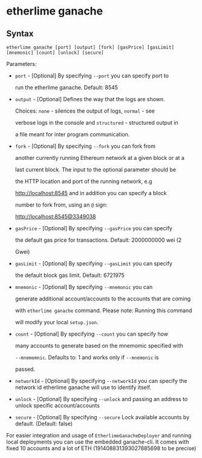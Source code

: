 # etherlime ganache

## Syntax

```text
etherlime ganache [port] [output] [fork] [gasPrice] [gasLimit] [mnemonic] [count] [unlock] [secure]
```

Parameters:

* `port` - \[Optional\] By specifying `--port` you can specify port to

  run the etherlime ganache. Default: 8545

* `output` - \[Optional\] Defines the way that the logs are shown.

  Choices: `none` - silences the output of logs, `normal` - see

  verbose logs in the console and `structured` - structured output in

  a file meant for inter program communication.

* `fork` - \[Optional\] By specifying `--fork` you can fork from

  another currently running Ethereum network at a given block or at a

  last current block. The input to the optional parameter should be

  the HTTP location and port of the running network, e.g

  [http://localhost:8545](http://localhost:8545) and in addition you can specify a block

  number to fork from, using an `@` sign:

  [http://localhost:8545@3349038](mailto:http://localhost:8545@3349038)

* `gasPrice` - \[Optional\] By specifying `--gasPrice` you can specify

  the default gas price for transactions. Default: 2000000000 wei \(2

  Gwei\)

* `gasLimit` - \[Optional\] By specifying `--gasLimit` you can specify

  the default block gas limit. Default: 6721975

* `mnemonic` - \[Optional\] By specifying `--mnemonic` you can

  generate additional account/accounts to the accounts that are coming

  with `etherlime ganache` command. Please note: Running this command

  will modify your local `setup.json`.

* `count` - \[Optional\] By specifying `--count` you can specify how

  many accounts to generate based on the mnemomic specified with

  `--mnemomnic`. Defaults to: 1 and works only if `--mnemonic` is

  passed.

* `networkId` - \[Optional\] By specifying `--networkId` you can specify the network id etherlime ganache will use to identify itself.

* `unlock` - \[Optional\] By specifying `--unlock` and passing an address to unlock specific account/accounts

* `secure` - \[Optional\] By specifying `--secure` Lock available accounts by default. (Default: false)

For easier integration and usage of `EtherlimeGanacheDeployer` and running local deployments you can use the embedded ganache-cli. It comes with fixed 10 accounts and a lot of ETH \(191408831393027885698 to be precise\)

